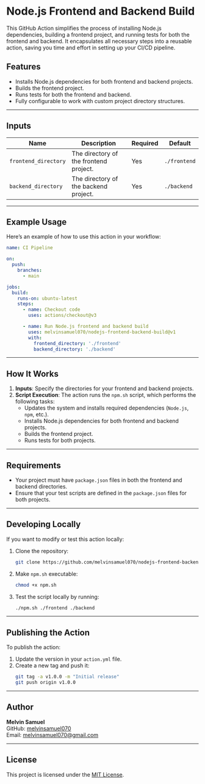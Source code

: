 # Node.js Frontend and Backend Build

This GitHub Action simplifies the process of installing Node.js dependencies, building a frontend project, and running tests for both the frontend and backend. It encapsulates all necessary steps into a reusable action, saving you time and effort in setting up your CI/CD pipeline.

## Features

- Installs Node.js dependencies for both frontend and backend projects.
- Builds the frontend project.
- Runs tests for both the frontend and backend.
- Fully configurable to work with custom project directory structures.

---

## Inputs

| Name                  | Description                                    | Required | Default         |
|-----------------------|------------------------------------------------|----------|-----------------|
| `frontend_directory`  | The directory of the frontend project.         | Yes      | `./frontend`    |
| `backend_directory`   | The directory of the backend project.          | Yes      | `./backend`     |

---

## Example Usage

Here’s an example of how to use this action in your workflow:

```yaml
name: CI Pipeline

on:
  push:
    branches:
      - main

jobs:
  build:
    runs-on: ubuntu-latest
    steps:
      - name: Checkout code
        uses: actions/checkout@v3

      - name: Run Node.js frontend and backend build
        uses: melvinsamuel070/nodejs-frontend-backend-build@v1
        with:
          frontend_directory: './frontend'
          backend_directory: './backend'
```

---

## How It Works

1. **Inputs**: Specify the directories for your frontend and backend projects.
2. **Script Execution**: The action runs the `npm.sh` script, which performs the following tasks:
   - Updates the system and installs required dependencies (`Node.js`, `npm`, etc.).
   - Installs Node.js dependencies for both frontend and backend projects.
   - Builds the frontend project.
   - Runs tests for both projects.

---

## Requirements

- Your project must have `package.json` files in both the frontend and backend directories.
- Ensure that your test scripts are defined in the `package.json` files for both projects.

---

## Developing Locally

If you want to modify or test this action locally:

1. Clone the repository:
   ```bash
   git clone https://github.com/melvinsamuel070/nodejs-frontend-backend-build.git
   ```
2. Make `npm.sh` executable:
   ```bash
   chmod +x npm.sh
   ```
3. Test the script locally by running:
   ```bash
   ./npm.sh ./frontend ./backend
   ```

---

## Publishing the Action

To publish the action:

1. Update the version in your `action.yml` file.
2. Create a new tag and push it:
   ```bash
   git tag -a v1.0.0 -m "Initial release"
   git push origin v1.0.0
   ```

---

## Author

**Melvin Samuel**  
GitHub: [melvinsamuel070](https://github.com/melvinsamuel070)  
Email: [melvinsamuel070@gmail.com](mailto:melvinsamuel070@gmail.com)

---

## License

This project is licensed under the [MIT License](LICENSE).